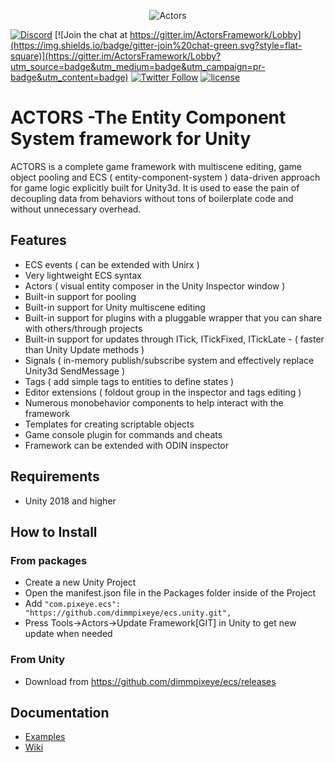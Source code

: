 <p align="center">
    <img src="http://raw.pixeye.games/logo_framework.png" alt="Actors">
</p>

[![Discord](https://img.shields.io/discord/320945300892286996.svg?label=Discord)](https://discord.gg/suZuhyt)
[![Join the chat at https://gitter.im/ActorsFramework/Lobby](https://img.shields.io/badge/gitter-join%20chat-green.svg?style=flat-square)](https://gitter.im/ActorsFramework/Lobby?utm_source=badge&utm_medium=badge&utm_campaign=pr-badge&utm_content=badge)
[![Twitter Follow](https://img.shields.io/badge/twitter-%40dimmPixeye-blue.svg?style=flat-square&label=Follow)](https://twitter.com/dimmPixeye)
[![license](https://img.shields.io/badge/license-MIT-brightgreen.svg?style=flat-square)](https://github.com/dimmpixeye/Actors-Unity3d-Framework/blob/master/LICENSE)

# ACTORS -The Entity Component System framework for Unity
ACTORS is a complete game framework with multiscene editing, game object pooling and ECS ( entity-component-system ) data-driven approach for game logic explicitly built for Unity3d. It is used to ease the pain of decoupling data from behaviors without tons of boilerplate code and without unnecessary overhead. 

## Features

- ECS events ( can be extended with Unirx )
- Very lightweight ECS syntax
- Actors ( visual entity composer in the Unity Inspector window )
- Built-in support for pooling
- Built-in support for Unity multiscene editing 
- Built-in support for plugins with a pluggable wrapper that you can share with others/through projects
- Built-in support for updates through ITick, ITickFixed, ITickLate - ( faster than Unity Update methods )
- Signals ( in-memory publish/subscribe system and effectively replace Unity3d SendMessage )
- Tags ( add simple tags to entities to define states )
- Editor extensions ( foldout group in the inspector and tags editing )
- Numerous monobehavior components to help interact with the framework
- Templates for creating scriptable objects
- Game console plugin for commands and cheats
- Framework can be extended with ODIN inspector

## Requirements

- Unity 2018 and higher 

## How to Install

### From packages

- Create a new Unity Project
- Open the manifest.json file in the Packages folder inside of the Project
- Add ```"com.pixeye.ecs": "https://github.com/dimmpixeye/ecs.unity.git",```
- Press Tools->Actors->Update Framework[GIT] in Unity to get new update when needed

### From Unity

- Download from https://github.com/dimmpixeye/ecs/releases 

## Documentation 

* [Examples](https://github.com/dimmpixeye/ecs-Examples)
* [Wiki](https://github.com/dimmpixeye/ecs/wiki)
 
